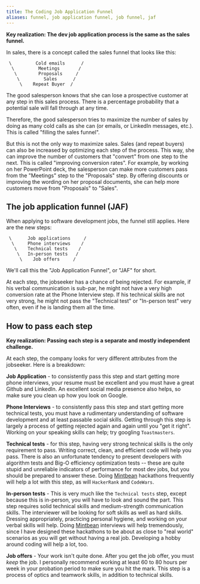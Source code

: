 ```yaml
---
title: The Coding Job Application Funnel
aliases: funnel, job application funnel, job funnel, jaf
---
```


**Key realization: The dev job application process is the same as the sales funnel.**

In sales, there is a concept called the sales funnel that looks like this:

```
 \         Cold emails      /
  \         Meetings       /
   \        Proposals     /
    \         Sales      /
     \    Repeat Buyer  /
```

The good salesperson knows that she can lose a prospective customer at any step in this sales process. There is a percentage probability that a potential sale will fall through at any time.

Therefore, the good salesperson tries to maximize the number of sales by doing as many cold calls as she can (or emails, or LinkedIn messages, etc.). This is called "filling the sales funnel".

But this is not the only way to maximize sales. Sales (and repeat buyers) can also be increased by optimizing each step of the process. This way, she can improve the number of customers that "convert" from one step to the next. This is called "improving conversion rates". For example, by working on her PowerPoint deck, the salesperson can make more customers pass from the "Meetings" step to the "Proposals" step. By offering discounts or improving the wording on her proposal documents, she can help more customers move from "Proposals" to "Sales".

## The job application funnel (JAF)

When applying to software development jobs, the funnel still applies. Here are the new steps:

```
 \      Job applications     /
  \     Phone interviews    /
   \    Technical tests    /
    \   In-person tests   /
     \    Job offers     /
```

We'll call this the "Job Application Funnel", or "JAF" for short.

At each step, the jobseeker has a chance of being rejected. For example, if his verbal communication is sub-par, he might not have a very high conversion rate at the Phone Interview step. If his technical skills are not very strong, he might not pass the "Technical test" or "In-person test" very often, even if he is landing them all the time.

## How to pass each step

**Key realization: Passing each step is a separate and mostly independent challenge.**

At each step, the company looks for very different attributes from the jobseeker. Here is a breakdown:

**Job Application** - to consistently pass this step and start getting more phone interviews, your resume must be excellent and you must have a great Github and LinkedIn. An excellent social media presence also helps, so make sure you clean up how you look on Google.

**Phone Interviews** - to consistently pass this step and start getting more technical tests, you must have a rudimentary understanding of software development and at least passable social skills. Getting through this step is largely a process of getting rejected again and again until you "get it right". Working on your speaking skills can help; try googling `Toastmasters`.

**Technical tests** - for this step, having very strong technical skills is the only requirement to pass. Writing correct, clean, and efficient code will help you pass. There is also an unfortunate tendency to present developers with algorithm tests and Big-O efficiency optimization tests -- these are quite stupid and unreliable indicators of performance for most dev jobs, but you should be prepared to answer these. Doing [Mintbean](https://mintbean.io) hackathons frequently will help a lot with this step, as will `HackerRank` and `CodeWars`.

**In-person tests** - This is very much like the `Technical tests` step, except because this is in-person, you will have to look and sound the part. This step requires solid technical skills and medium-strength communication skills. The interviewer will be looking for soft skills as well as hard skills. Dressing appropriately, practicing personal hygiene, and working on your verbal skills will help. Doing [Mintbean](https://mintbean.io) interviews will help tremendously, since I have designed these hackathons to be about as close to "real world" scenarios as you will get without having a real job. Developing a hobby around coding will help a lot, too.

**Job offers** - Your work isn't quite done. After you get the job offer, you must _keep_ the job. I personally recommend working at least 60 to 80 hours per week in your probation period to make sure you hit the mark. This step is a process of optics and teamwork skills, in addition to technical skills.
